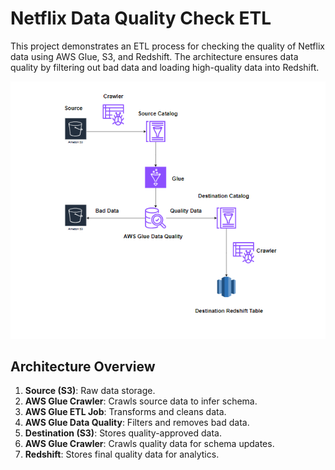 # Netflix Data Quality Check ETL

This project demonstrates an ETL process for checking the quality of Netflix data using AWS Glue, S3, and Redshift. The architecture ensures data quality by filtering out bad data and loading high-quality data into Redshift.

![Alt text](images/Architecture.png)



## Architecture Overview
1. **Source (S3)**: Raw data storage.
2. **AWS Glue Crawler**: Crawls source data to infer schema.
3. **AWS Glue ETL Job**: Transforms and cleans data.
4. **AWS Glue Data Quality**: Filters and removes bad data.
5. **Destination (S3)**: Stores quality-approved data.
6. **AWS Glue Crawler**: Crawls quality data for schema updates.
7. **Redshift**: Stores final quality data for analytics.
